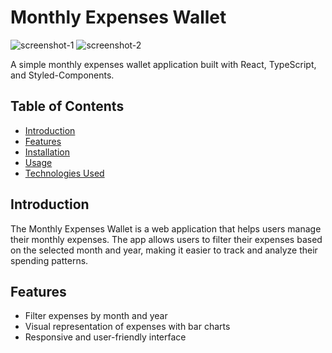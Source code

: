 # Monthly Expenses Wallet

![screenshot-1](./path/to/screenshot-1.png)
![screenshot-2](./path/to/screenshot-2.png)

A simple monthly expenses wallet application built with React, TypeScript, and Styled-Components.

## Table of Contents

- [Introduction](#introduction)
- [Features](#features)
- [Installation](#installation)
- [Usage](#usage)
- [Technologies Used](#technologies-used)

## Introduction

The Monthly Expenses Wallet is a web application that helps users manage their monthly expenses. The app allows users to filter their expenses based on the selected month and year, making it easier to track and analyze their spending patterns.

## Features

- Filter expenses by month and year
- Visual representation of expenses with bar charts
- Responsive and user-friendly interface
